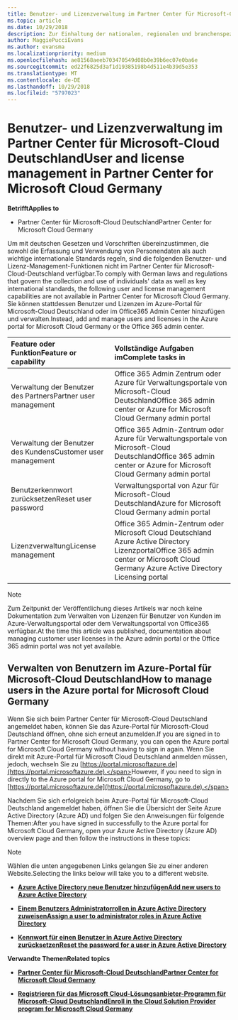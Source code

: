 ```yaml
---
title: Benutzer- und Lizenzverwaltung im Partner Center für Microsoft-Cloud Deutschland | Partner Center für Microsoft-Cloud Deutschland
ms.topic: article
ms.date: 10/29/2018
description: Zur Einhaltung der nationalen, regionalen und branchenspezifischen Anforderungen, die für die Erfassung und Verwendung von Personendaten gelten, sind Benutzerverwaltungsfunktionen nicht im Partner Center für Microsoft-Cloud Deutschland verfügbar. Stattdessen können Sie Benutzer im Azure-Portal für Microsoft-Cloud Deutschland hinzufügen und verwalten.
author: MaggiePucciEvans
ms.author: evansma
ms.localizationpriority: medium
ms.openlocfilehash: ae81568aeeb703470549d08b0e39b6ec07e0ba6e
ms.sourcegitcommit: ed22f6825d3af1d19385198b4d511e4b39d5e353
ms.translationtype: MT
ms.contentlocale: de-DE
ms.lasthandoff: 10/29/2018
ms.locfileid: "5797023"
---
```

# <a name="user-and-license-management-in-partner-center-for-microsoft-cloud-germany"></a><span data-ttu-id="e1dd3-104">Benutzer- und Lizenzverwaltung im Partner Center für Microsoft-Cloud Deutschland</span><span class="sxs-lookup"><span data-stu-id="e1dd3-104">User and license management in Partner Center for Microsoft Cloud Germany</span></span>

**<span data-ttu-id="e1dd3-105">Betrifft</span><span class="sxs-lookup"><span data-stu-id="e1dd3-105">Applies to</span></span>**

-  <span data-ttu-id="e1dd3-106">Partner Center für Microsoft-Cloud Deutschland</span><span class="sxs-lookup"><span data-stu-id="e1dd3-106">Partner Center for Microsoft Cloud Germany</span></span>

<span data-ttu-id="e1dd3-107">Um mit deutschen Gesetzen und Vorschriften übereinzustimmen, die sowohl die Erfassung und Verwendung von Personendaten als auch wichtige internationale Standards regeln, sind die folgenden Benutzer- und Lizenz-Management-Funktionen nicht im Partner Center für Microsoft-Cloud-Deutschland verfügbar.</span><span class="sxs-lookup"><span data-stu-id="e1dd3-107">To comply with German laws and regulations that govern the collection and use of individuals' data as well as key international standards, the following user and license management capabilities are not available in Partner Center for Microsoft Cloud Germany.</span></span> <span data-ttu-id="e1dd3-108">Sie können stattdessen Benutzer und Lizenzen im Azure-Portal für Microsoft-Cloud Deutschland oder im Office365 Admin Center hinzufügen und verwalten.</span><span class="sxs-lookup"><span data-stu-id="e1dd3-108">Instead, add and manage users and licenses in the Azure portal for Microsoft Cloud Germany or the Office 365 admin center.</span></span>

<span data-ttu-id="e1dd3-109">Feature oder Funktion</span><span class="sxs-lookup"><span data-stu-id="e1dd3-109">Feature or capability</span></span> | <span data-ttu-id="e1dd3-110">Vollständige Aufgaben im</span><span class="sxs-lookup"><span data-stu-id="e1dd3-110">Complete tasks in</span></span>
:--- | :---
<span data-ttu-id="e1dd3-111">Verwaltung der Benutzer des Partners</span><span class="sxs-lookup"><span data-stu-id="e1dd3-111">Partner user management</span></span> | <span data-ttu-id="e1dd3-112">Office 365 Admin Zentrum oder Azure für Verwaltungsportale von Microsoft-Cloud Deutschland</span><span class="sxs-lookup"><span data-stu-id="e1dd3-112">Office 365 admin center or Azure for Microsoft Cloud Germany admin portal</span></span>
<span data-ttu-id="e1dd3-113">Verwaltung der Benutzer des Kundens</span><span class="sxs-lookup"><span data-stu-id="e1dd3-113">Customer user management</span></span> | <span data-ttu-id="e1dd3-114">Office 365 Admin-Zentrum oder Azure für Verwaltungsportale von Microsoft-Cloud Deutschland</span><span class="sxs-lookup"><span data-stu-id="e1dd3-114">Office 365 admin center or Azure for Microsoft Cloud Germany admin portal</span></span>
<span data-ttu-id="e1dd3-115">Benutzerkennwort zurücksetzen</span><span class="sxs-lookup"><span data-stu-id="e1dd3-115">Reset user password</span></span> | <span data-ttu-id="e1dd3-116">Verwaltungsportal von Azur für Microsoft-Cloud Deutschland</span><span class="sxs-lookup"><span data-stu-id="e1dd3-116">Azure for Microsoft Cloud Germany admin portal</span></span>
<span data-ttu-id="e1dd3-117">Lizenzverwaltung</span><span class="sxs-lookup"><span data-stu-id="e1dd3-117">License management</span></span> | <span data-ttu-id="e1dd3-118">Office 365 Admin-Zentrum oder Microsoft Cloud Deutschland Azure Active Directory Lizenzportal</span><span class="sxs-lookup"><span data-stu-id="e1dd3-118">Office 365 admin center or Microsoft Cloud Germany Azure Active Directory Licensing portal</span></span>

> [!NOTE]  
> <span data-ttu-id="e1dd3-119">Zum Zeitpunkt der Veröffentlichung dieses Artikels war noch keine Dokumentation zum Verwalten von Lizenzen für Benutzer von Kunden im Azure-Verwaltungsportal oder dem Verwaltungsportal von Office365 verfügbar.</span><span class="sxs-lookup"><span data-stu-id="e1dd3-119">At the time this article was published, documentation about managing customer user licenses in the Azure admin portal or the Office 365 admin portal was not yet available.</span></span>

## <a name="how-to-manage-users-in-the-azure-portal-for-microsoft-cloud-germany"></a><span data-ttu-id="e1dd3-120">Verwalten von Benutzern im Azure-Portal für Microsoft-Cloud Deutschland</span><span class="sxs-lookup"><span data-stu-id="e1dd3-120">How to manage users in the Azure portal for Microsoft Cloud Germany</span></span> 

<span data-ttu-id="e1dd3-121">Wenn Sie sich beim Partner Center für Microsoft-Cloud Deutschland angemeldet haben, können Sie das Azure-Portal für Microsoft-Cloud Deutschland öffnen, ohne sich erneut anzumelden.</span><span class="sxs-lookup"><span data-stu-id="e1dd3-121">If you are signed in to Partner Center for Microsoft Cloud Germany, you can open the Azure portal for Microsoft Cloud Germany without having to sign in again.</span></span> <span data-ttu-id="e1dd3-122">Wenn Sie direkt mit Azure-Portal für Microsoft Cloud Deutschland anmelden müssen, jedoch, wechseln Sie zu [https://portal.microsoftazure.de](https://portal.microsoftazure.de).</span><span class="sxs-lookup"><span data-stu-id="e1dd3-122">However, if you need to sign in directly to the Azure portal for Microsoft Cloud Germany, go to [https://portal.microsoftazure.de](https://portal.microsoftazure.de).</span></span> 

<span data-ttu-id="e1dd3-123">Nachdem Sie sich erfolgreich beim Azure-Portal für Microsoft-Cloud Deutschland angemeldet haben, öffnen Sie die Übersicht der Seite Azure Active Directory (Azure AD) und folgen Sie den Anweisungen für folgende Themen:</span><span class="sxs-lookup"><span data-stu-id="e1dd3-123">After you have signed in successfully to the Azure portal for Microsoft Cloud Germany, open your Azure Active Directory (Azure AD) overview page and then follow the instructions in these topics:</span></span>

> [!NOTE]  
> <span data-ttu-id="e1dd3-124">Wählen die unten angegebenen Links gelangen Sie zu einer anderen Website.</span><span class="sxs-lookup"><span data-stu-id="e1dd3-124">Selecting the links below will take you to a different website.</span></span> 

-  [**<span data-ttu-id="e1dd3-125">Azure Active Directory neue Benutzer hinzufügen</span><span class="sxs-lookup"><span data-stu-id="e1dd3-125">Add new users to Azure Active Directory</span></span>**](https://docs.microsoft.com/azure/active-directory/active-directory-users-create-azure-portal)

-  [**<span data-ttu-id="e1dd3-126">Einem Benutzers Administratorrollen in Azure Active Directory zuweisen</span><span class="sxs-lookup"><span data-stu-id="e1dd3-126">Assign a user to administrator roles in Azure Active Directory</span></span>**](https://docs.microsoft.com/azure/active-directory/active-directory-users-assign-role-azure-portal)

-  [**<span data-ttu-id="e1dd3-127">Kennwort für einen Benutzer in Azure Active Directory zurücksetzen</span><span class="sxs-lookup"><span data-stu-id="e1dd3-127">Reset the password for a user in Azure Active Directory</span></span>**](https://docs.microsoft.com/azure/active-directory/active-directory-users-reset-password-azure-portal)

**<span data-ttu-id="e1dd3-128">Verwandte Themen</span><span class="sxs-lookup"><span data-stu-id="e1dd3-128">Related topics</span></span>**

-  [**<span data-ttu-id="e1dd3-129">Partner Center für Microsoft-Cloud Deutschland</span><span class="sxs-lookup"><span data-stu-id="e1dd3-129">Partner Center for Microsoft Cloud Germany</span></span>**](partner-center-for-microsoft-cloud-germany.md)

-  [**<span data-ttu-id="e1dd3-130">Registrieren für das Microsoft Cloud-Lösungsanbieter-Programm für Microsoft-Cloud Deutschland</span><span class="sxs-lookup"><span data-stu-id="e1dd3-130">Enroll in the Cloud Solution Provider program for Microsoft Cloud Germany</span></span>**](enroll-in-csp-for-microsoft-cloud-germany.md)
